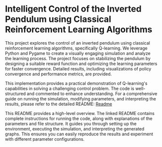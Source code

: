 # Intelligent Control of the Inverted Pendulum using Classical Reinforcement Learning Algorithms

This project explores the control of an inverted pendulum using classical reinforcement learning algorithms, specifically Q-learning.  We leverage Python and Pygame to create a visually engaging simulation and analyze the learning process.  The project focuses on stabilizing the pendulum by designing a suitable reward function and optimizing the learning parameters for faster convergence.  Detailed results, including visualizations of policy convergence and performance metrics, are provided.

This implementation provides a practical demonstration of Q-learning's capabilities in solving a challenging control problem. The code is well-structured and commented to enhance understanding.  For a comprehensive guide on running the simulation, modifying parameters, and interpreting the results, please refer to the detailed README: [Readme](https://github.com/MaxSaavedraLux666/Intelligent-Control-of-the-Inverted-Pendulum/blob/dev_max/Developer/simulation/Readme.md "Readme")

This README provides a high-level overview.  The linked README contains complete instructions for running the code, along with explanations of the parameters and file structure.  It guides you through setting up the environment, executing the simulation, and interpreting the generated graphs.  This ensures you can easily reproduce the results and experiment with different parameter configurations.
